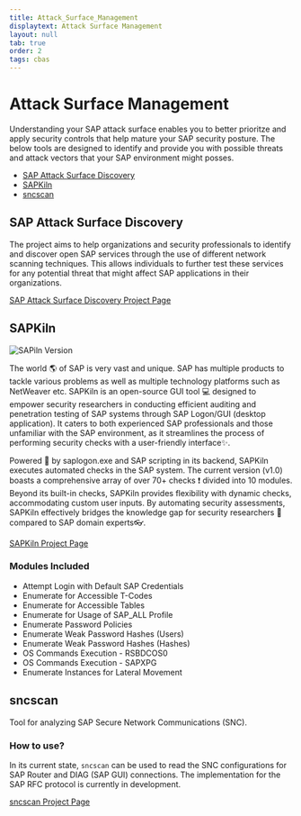```yaml
---
title: Attack_Surface_Management
displaytext: Attack Surface Management
layout: null
tab: true
order: 2
tags: cbas
---
```

# Attack Surface Management
Understanding your SAP attack surface enables you to better prioritze and apply security controls that help mature your SAP security posture. The below tools are designed to identify and provide you with possible threats and attack vectors that your SAP environment might posses.

- [SAP Attack Surface Discovery](#sap-attack-surface-discovery)
- [SAPKiln](#sapkiln)
- [sncscan](#sncscan)

## SAP Attack Surface Discovery

The project aims to help organizations and security professionals to identify and discover open SAP services through the use of different network scanning techniques. This allows individuals to further test these services for any potential threat that might affect SAP applications in their organizations.

[SAP Attack Surface Discovery Project Page](https://github.com/SecuritySilverbacks/SAP-AttackSurfaceDiscovery)

## SAPKiln
![SAPiln Version](https://img.shields.io/badge/1.0-0000?label=Version)

The world :earth_americas: of SAP is very vast and unique. SAP has multiple products to tackle various problems as well as multiple technology platforms such as NetWeaver etc. SAPKiln is an open-source GUI tool :computer: designed to empower security researchers in conducting efficient auditing and penetration testing of SAP systems through SAP Logon/GUI (desktop application). It caters to both experienced SAP professionals and those unfamiliar with the SAP environment, as it streamlines the process of performing security checks with a user-friendly interface:sparkles:.

Powered :battery: by saplogon.exe and SAP scripting in its backend, SAPKiln executes automated checks in the SAP system. The current version (v1.0) boasts a comprehensive array of over 70+ checks :exclamation: divided into 10 modules. Beyond its built-in checks, SAPKiln provides flexibility with dynamic checks, accommodating custom user inputs. By automating security assessments, SAPKiln effectively bridges the knowledge gap for security researchers :cop: compared to SAP domain experts:eyeglasses:.

[SAPKiln Project Page](https://github.com/OWASP/SAPKiln)

### Modules Included
* Attempt Login with Default SAP Credentials
* Enumerate for Accessible T-Codes
* Enumerate for Accessible Tables
* Enumerate for Usage of SAP_ALL Profile
* Enumerate Password Policies
* Enumerate Weak Password Hashes (Users)
* Enumerate Weak Password Hashes (Hashes)
* OS Commands Execution - RSBDCOS0
* OS Commands Execution - SAPXPG
* Enumerate Instances for Lateral Movement

## sncscan
Tool for analyzing SAP Secure Network Communications (SNC).

### How to use?
In its current state, `sncscan` can be used to read the SNC configurations for SAP Router and DIAG (SAP GUI) connections. The implementation for the SAP RFC protocol is currently in development.

[sncscan Project Page](https://github.com/usdAG/sncscan)
